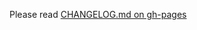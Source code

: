 Please read [CHANGELOG.md on gh-pages](https://github.com/Wakanda/wakanda-studio/blob/gh-pages/CHANGELOG.md)
